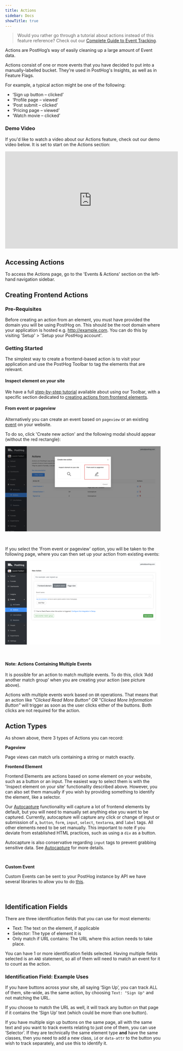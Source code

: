 ```yaml
---
title: Actions
sidebar: Docs
showTitle: true
---
```


> Would you rather go through a tutorial about actions instead of this feature reference? Check out our [Complete Guide to Event Tracking](/docs/tutorials/actions#sorting-through-your-events-with-actions).

Actions are PostHog’s way of easily cleaning up a large amount of Event data.

Actions consist of one or more events that you have decided to put into a manually-labelled bucket. They're used in PostHog's Insights, as well as in Feature Flags.

For example, a typical action might be one of the following:

* ‘Sign up button – clicked’
* ‘Profile page – viewed’
* ‘Post submit – clicked’
* ‘Pricing page – viewed’
* ‘Watch movie – clicked’

### Demo Video

If you'd like to watch a video about our Actions feature, check out our demo video below. It is set to start on the Actions section:

<iframe width="560" height="315" src="https://www.youtube.com/embed/aUILrrrlu50?start=40" frameborder="0" allow="accelerometer; autoplay; clipboard-write; encrypted-media; gyroscope; picture-in-picture" allowfullscreen></iframe>

## Accessing Actions

To access the Actions page, go to the 'Events & Actions' section on the left-hand navigation sidebar.
<br />

## Creating Frontend Actions

### Pre-Requisites

Before creating an action from an element, you must have provided the domain you will be using PostHog on. This should be the root domain where your application is hosted e.g. http://example.com. You can do this by visiting 'Setup' > 'Setup your PostHog account'.
<br />

### Getting Started

The simplest way to create a frontend-based action is to visit your application and use the PostHog Toolbar to tag the elements that are relevant.

#### Inspect element on your site

We have a full [step-by-step tutorial](/docs/tutorials/toolbar) available about using our Toolbar, with a specific section dedicated to [creating actions from frontend elements](/docs/tutorials/toolbar#creating-actions).

#### From event or pageview

Alternatively you can create an event based on `pageview` or an existing [event](/docs/features/events) on your website.

To do so, click 'Create new action' and the following modal should appear (without the red rectangle):

![Action modal image](../../images/features/actions/action-modal.png)

<br />

If you select the 'From event or pageview' option, you will be taken to the following page, where you can then set up your action from existing events:

![Action from event image](../../images/features/actions/action-from-event.png)

<br />

 
#### Note: Actions Containing Multiple Events 

It is possible for an action to match multiple events. To do this, click ‘Add another match group’ when you are creating your action (see picture above).

Actions with multiple events work based on `OR` operations. That means that an action like _"Clicked Read More Button" OR "Clicked More Information Button"_ will trigger as soon as the user clicks either of the buttons. Both clicks are not required for the action.

## Action Types

As shown above, there 3 types of Actions you can record:

**Pageview**

Page views can match urls containing a string or match exactly.


**Frontend Element**

Frontend Elements are actions based on some element on your website, such as a button or an input. The easiest way to select them is with the 'Inspect element on your site' functionality described above. However, you can also set them manually if you wish by providing something to identify the element, like a selector.

Our [Autocapture](/docs/integrations/js-integration#autocapture) functionality will capture a lot of frontend elements by default, but you will need to manually set anything else you want to be captured. Currently, autocapture will capture any click or change of input or submission of `a`, `button`, `form`, `input`, `select`, `textarea`, and `label` tags. All other elements need to be set manually. This important to note if you deviate from established HTML practices, such as using a `div` as a button.

Autocapture is also conservative regarding `input` tags to prevent grabbing sensitive data. See [Autocapture](/docs/integrations/js-integration#autocapture) for more details.

<br />

**Custom Event**

Custom Events can be sent to your PostHog instance by API we have several libraries to allow you to do [this](/docs/integrations).
<br />

<br /> 

## Identification Fields

There are three identification fields that you can use for most elements:

* Text: The text on the element, if applicable
* Selector: The type of element it is
* Only match if URL contains: The URL where this action needs to take place. 
 
You can have 1 or more identification fields selected. Having multiple fields selected is an `AND` statement, so all of them will need to match an event for it to count as the action.

### Identification Field: Example Uses

If you have buttons across your site, all saying ‘Sign Up’, you can track ALL of them, site-wide, as the same action, by choosing `Text: "Sign Up"` and not matching the URL.

If you choose to match the URL as well, it will track any button on that page if it contains the ‘Sign Up’ text (which could be more than one button).

If you have multiple sign up buttons on the same page, all with the same text and you want to track events relating to just one of them, you can use ‘Selector’. If they are technically the same element type **and** have the same classes, then you need to add a new class, `id` or `data-attr` to the button you wish to track separately, and use this to identify it.